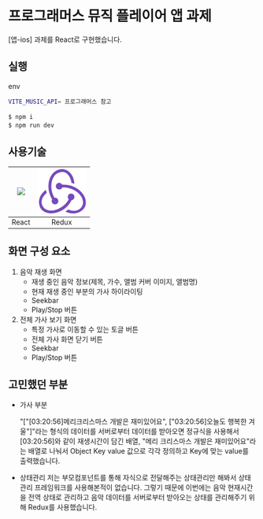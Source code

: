 # 프로그래머스 뮤직 플레이어 앱 과제

[앱-ios] 과제를 React로 구현했습니다.

## 실행

env

```bash
VITE_MUSIC_API= 프로그래머스 참고
```

```bash
$ npm i
$ npm run dev
```

## 사용기술

| <img width="100px" src="https://media.vlpt.us/post-images/chez_bono/ac8abaa0-3f83-11ea-86d2-c9f70b1fedfc/React.jslogo-512.png"> | <img width="100px" src="https://raw.githubusercontent.com/1ambda/1ambda.github.io/master/assets/images/redux/redux_logo.png?width=30%&height=30%"> |
| :-----------------------------------------------------------------------------------------------------------------------------: | :------------------------------------------------------------------------------------------------------------------------------------------------: |
|                                                              React                                                              |                                                                       Redux                                                                        |

## 화면 구성 요소

1. 음악 재생 화면
   - 재생 중인 음악 정보(제목, 가수, 앨범 커버 이미지, 앨범명)
   - 현재 재생 중인 부분의 가사 하이라이팅
   - Seekbar
   - Play/Stop 버튼
2. 전체 가사 보기 화면
   - 특정 가사로 이동할 수 있는 토글 버튼
   - 전체 가사 화면 닫기 버튼
   - Seekbar
   - Play/Stop 버튼

## 고민했던 부분

- 가사 부분

  "["[03:20:56]메리크리스마스 개발은 재미있어요", ["03:20:56]오늘도 행복한 겨울&quot;]&quot;라는 형식의 데이터를 서버로부터 데이터를 받아오면 정규식을 사용해서 [03:20:56]와 같이 재생시간이 담긴 배열, &quot;메리 크리스마스 개발은 재미있어요&quot;라는 배열로 나눠서 Object Key value 값으로 각각 정의하고 Key에 맞는 value를 출력했습니다.

- 상태관리
  저는 부모컴포넌트를 통해 자식으로 전달해주는 상태관리만 해봐서 상태관리 프레임워크를 사용해본적이 없습니다. 그렇기 때문에 이번에는 음악 현재시간을 전역 상태로 관리하고 음악 데이터를 서버로부터 받아오는 상태를 관리해주기 위해 Redux를 사용했습니다.
